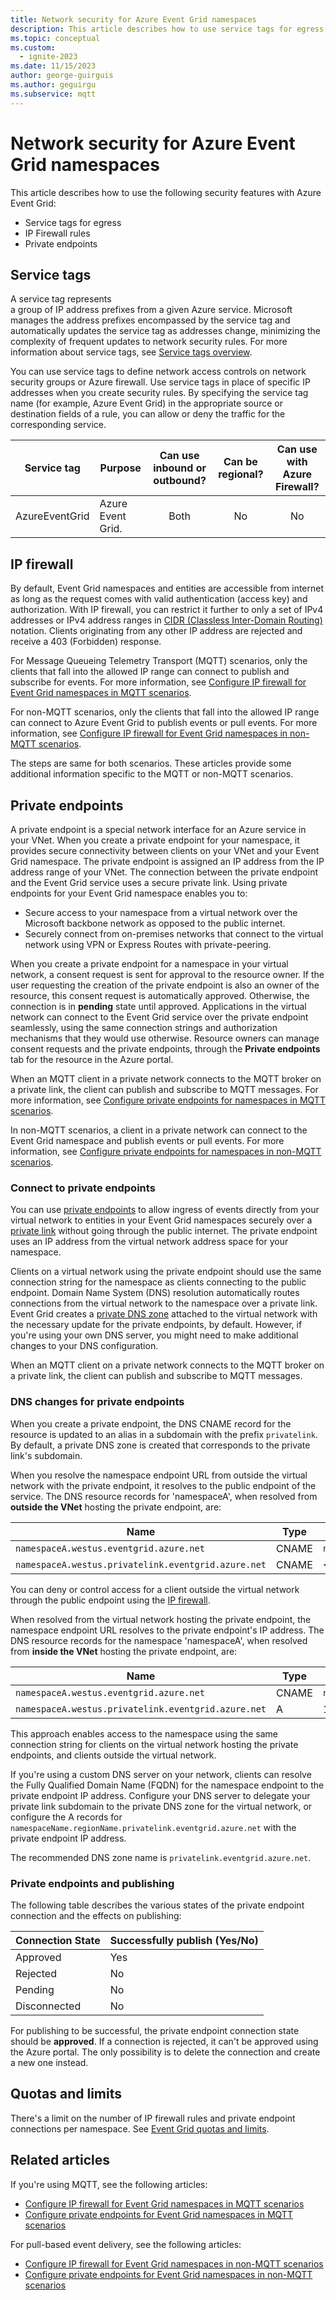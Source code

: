 ```yaml
---
title: Network security for Azure Event Grid namespaces
description: This article describes how to use service tags for egress, IP firewall rules for ingress, and private endpoints for ingress with Azure Event Grid namespaces.
ms.topic: conceptual
ms.custom:
  - ignite-2023
ms.date: 11/15/2023
author: george-guirguis
ms.author: geguirgu
ms.subservice: mqtt
---
```


# Network security for Azure Event Grid namespaces
This article describes how to use the following security features with Azure Event Grid: 

- Service tags for egress
- IP Firewall rules
- Private endpoints


## Service tags
A service tag represents a group of IP address prefixes from a given Azure service. Microsoft manages the address prefixes encompassed by the service tag and automatically updates the service tag as addresses change, minimizing the complexity of frequent updates to network security rules. For more information about service tags, see [Service tags overview](../virtual-network/service-tags-overview.md).

You can use service tags to define network access controls on network security groups or Azure firewall. Use service tags in place of specific IP addresses when you create security rules. By specifying the service tag name (for example, Azure Event Grid) in the appropriate source or destination fields of a rule, you can allow or deny the traffic for the corresponding service. 


| Service tag | Purpose | Can use inbound or outbound? | Can be regional? | Can use with Azure Firewall? |
| --- | -------- |:---:|:---:|:---:|
| AzureEventGrid | Azure Event Grid. | Both | No | No |


## IP firewall 
By default, Event Grid namespaces and entities are accessible from internet as long as the request comes with valid authentication (access key) and authorization. With IP firewall, you can restrict it further to only a set of IPv4 addresses or IPv4 address ranges in [CIDR (Classless Inter-Domain Routing)](https://en.wikipedia.org/wiki/Classless_Inter-Domain_Routing) notation. Clients originating from any other IP address are rejected and receive a 403 (Forbidden) response. 

For Message Queueing Telemetry Transport (MQTT) scenarios, only the clients that fall into the allowed IP range can connect to publish and subscribe for events. For more information, see [Configure IP firewall for Event Grid namespaces in MQTT scenarios](mqtt-configure-firewall.md).

For non-MQTT scenarios, only the clients that fall into the allowed IP range can connect to Azure Event Grid to publish events or pull events. For more information, see [Configure IP firewall for Event Grid namespaces in non-MQTT scenarios](configure-firewall-namespaces.md). 

The steps are same for both scenarios. These articles provide some additional information specific to the MQTT or non-MQTT scenarios. 

## Private endpoints
A private endpoint is a special network interface for an Azure service in your VNet. When you create a private endpoint for your namespace, it provides secure connectivity between clients on your VNet and your Event Grid namespace. The private endpoint is assigned an IP address from the IP address range of your VNet. The connection between the private endpoint and the Event Grid service uses a secure private link. Using private endpoints for your Event Grid namespace enables you to:

- Secure access to your namespace from a virtual network over the Microsoft backbone network as opposed to the public internet.
- Securely connect from on-premises networks that connect to the virtual network using VPN or Express Routes with private-peering.

When you create a private endpoint for a namespace in your virtual network, a consent request is sent for approval to the resource owner. If the user requesting the creation of the private endpoint is also an owner of the resource, this consent request is automatically approved. Otherwise, the connection is in **pending** state until approved. Applications in the virtual network can connect to the Event Grid service over the private endpoint seamlessly, using the same connection strings and authorization mechanisms that they would use otherwise. Resource owners can manage consent requests and the private endpoints, through the **Private endpoints** tab for the resource in the Azure portal.

When an MQTT client in a private network connects to the MQTT broker on a private link, the client can publish and subscribe to MQTT messages. For more information, see [Configure private endpoints for namespaces in MQTT scenarios](mqtt-configure-private-endpoints.md). 

In non-MQTT scenarios, a client in a private network can connect to the Event Grid namespace and publish events or pull events. For more information, see [Configure private endpoints for namespaces in non-MQTT scenarios](configure-private-endpoints-pull.md). 

### Connect to private endpoints
You can use [private endpoints](../private-link/private-endpoint-overview.md) to allow ingress of events directly from your virtual network to entities in your Event Grid namespaces securely over a [private link](../private-link/private-link-overview.md) without going through the public internet. The private endpoint uses an IP address from the virtual network address space for your namespace.  

Clients on a virtual network using the private endpoint should use the same connection string for the namespace as clients connecting to the public endpoint. Domain Name System (DNS) resolution automatically routes connections from the virtual network to the namespace over a private link. Event Grid creates a [private DNS zone](../dns/private-dns-overview.md) attached to the virtual network with the necessary update for the private endpoints, by default. However, if you're using your own DNS server, you might need to make additional changes to your DNS configuration.

When an MQTT client on a private network connects to the MQTT broker on a private link, the client can publish and subscribe to MQTT messages.

### DNS changes for private endpoints
When you create a private endpoint, the DNS CNAME record for the resource is updated to an alias in a subdomain with the prefix `privatelink`. By default, a private DNS zone is created that corresponds to the private link's subdomain. 

When you resolve the namespace endpoint URL from outside the virtual network with the private endpoint, it resolves to the public endpoint of the service. The DNS resource records for 'namespaceA', when resolved from **outside the VNet** hosting the private endpoint, are:

| Name                                          | Type      | Value                                         |
| --------------------------------------------- | ----------| --------------------------------------------- |  
| `namespaceA.westus.eventgrid.azure.net`             | CNAME     | `namespaceA.westus.privatelink.eventgrid.azure.net` |
| `namespaceA.westus.privatelink.eventgrid.azure.net` | CNAME     | \<Azure traffic manager profile\>

You can deny or control access for a client outside the virtual network through the public endpoint using the [IP firewall](#ip-firewall). 

When resolved from the virtual network hosting the private endpoint, the namespace endpoint URL resolves to the private endpoint's IP address. The DNS resource records for the namespace 'namespaceA', when resolved from **inside the VNet** hosting the private endpoint, are:

| Name                                          | Type      | Value                                         |
| --------------------------------------------- | ----------| --------------------------------------------- |  
| `namespaceA.westus.eventgrid.azure.net`             | CNAME     | `namespaceA.westus.privatelink.eventgrid.azure.net` |
| `namespaceA.westus.privatelink.eventgrid.azure.net` | A         | 10.0.0.5

This approach enables access to the namespace using the same connection string for clients on the virtual network hosting the private endpoints, and clients outside the virtual network.

If you're using a custom DNS server on your network, clients can resolve the Fully Qualified Domain Name (FQDN) for the namespace endpoint to the private endpoint IP address. Configure your DNS server to delegate your private link subdomain to the private DNS zone for the virtual network, or configure the A records for `namespaceName.regionName.privatelink.eventgrid.azure.net` with the private endpoint IP address.

The recommended DNS zone name is `privatelink.eventgrid.azure.net`.

### Private endpoints and publishing

The following table describes the various states of the private endpoint connection and the effects on publishing:

| Connection State   |  Successfully publish (Yes/No) |
| ------------------ | -------------------------------|
| Approved           | Yes                            |
| Rejected           | No                             |
| Pending            | No                             |
| Disconnected       | No                             |

For publishing to be successful, the private endpoint connection state should be **approved**. If a connection is rejected, it can't be approved using the Azure portal. The only possibility is to delete the connection and create a new one instead.


## Quotas and limits
There's a limit on the number of IP firewall rules and private endpoint connections per namespace. See [Event Grid quotas and limits](quotas-limits.md). 

## Related articles
If you're using MQTT, see the following articles:

- [Configure IP firewall for Event Grid namespaces in MQTT scenarios](mqtt-configure-firewall.md)
- [Configure private endpoints for Event Grid namespaces in MQTT scenarios](mqtt-configure-private-endpoints.md)

For pull-based event delivery, see the following articles:

- [Configure IP firewall for Event Grid namespaces in non-MQTT scenarios](configure-firewall-namespaces.md)
- [Configure private endpoints for Event Grid namespaces in non-MQTT scenarios](configure-private-endpoints-pull.md)

